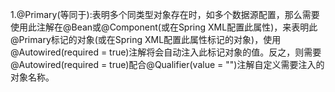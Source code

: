 1.@Primary(等同于<bean primary="true|false"/>):表明多个同类型对象存在时，如多个数据源配置，那么需要使用此注解在@Bean或@Component(或在Spring XML配置<bean primary="true|false"/>此属性)，来表明此@Primary标记的对象(或在Spring XML配置<bean primary="true|false"/>此属性标记的对象)，使用@Autowired(required = true)注解将会自动注入此标记对象的值。反之，则需要@Autowired(required = true)配合@Qualifier(value = "")注解自定义需要注入的对象名称。


